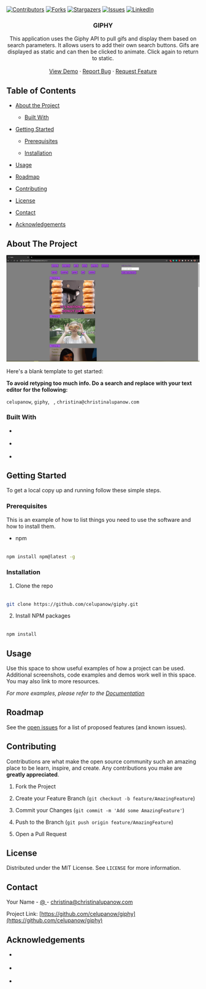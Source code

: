 
<!-- PROJECT SHIELDS -->

[![Contributors][contributors-shield]][contributors-url] [![Forks][forks-shield]][forks-url] [![Stargazers][stars-shield]][stars-url] [![Issues][issues-shield]][issues-url] [![LinkedIn][linkedin-shield]][linkedin-url]

 
<h3 align="center">GIPHY</h3>
<p align="center">
This application uses the Giphy API to pull gifs and display them based on search parameters. It allows users to add their own search buttons. Gifs are displayed as static and can then be clicked to animate. Click again to return to static.
<br />
<br />
<a href="https://celupanow.github.io/giphy">View Demo</a>
·
<a href="https://github.com/celupanow/giphy/issues">Report Bug</a>
·
<a href="https://github.com/celupanow/giphy/issues">Request Feature</a>

</p>

</p>
<!-- TABLE OF CONTENTS -->

## Table of Contents

* [About the Project](#about-the-project)

	* [Built With](#built-with)

* [Getting Started](#getting-started)

	* [Prerequisites](#prerequisites)

	* [Installation](#installation)

* [Usage](#usage)

* [Roadmap](#roadmap)

* [Contributing](#contributing)

* [License](#license)

* [Contact](#contact)

* [Acknowledgements](#acknowledgements)

  
  
  

<!-- ABOUT THE PROJECT -->

## About The Project
![Giphy](./assets/images/giphy.png "Giphy")



Here's a blank template to get started:

**To avoid retyping too much info. Do a search and replace with your text editor for the following:**

`celupanow`, `giphy`, ` `, `christina@christinalupanow.com`

  
  

### Built With

  

* []()

* []()

* []()

  
  
  

<!-- GETTING STARTED -->

## Getting Started

  

To get a local copy up and running follow these simple steps.

  

### Prerequisites

  

This is an example of how to list things you need to use the software and how to install them.

* npm

```sh

npm install npm@latest -g

```

  

### Installation

  

1. Clone the repo

```sh

git clone https://github.com/celupanow/giphy.git

```

2. Install NPM packages

```sh

npm install

```

  
  
  

<!-- USAGE EXAMPLES -->

## Usage

  

Use this space to show useful examples of how a project can be used. Additional screenshots, code examples and demos work well in this space. You may also link to more resources.

  

_For more examples, please refer to the [Documentation](https://example.com)_

  
  
  

<!-- ROADMAP -->

## Roadmap

  

See the [open issues](https://github.com/celupanow/giphy/issues) for a list of proposed features (and known issues).

  
  
  

<!-- CONTRIBUTING -->

## Contributing

  

Contributions are what make the open source community such an amazing place to be learn, inspire, and create. Any contributions you make are **greatly appreciated**.

  

1. Fork the Project

2. Create your Feature Branch (`git checkout -b feature/AmazingFeature`)

3. Commit your Changes (`git commit -m 'Add some AmazingFeature'`)

4. Push to the Branch (`git push origin feature/AmazingFeature`)

5. Open a Pull Request

  
  
  

<!-- LICENSE -->

## License

  

Distributed under the MIT License. See `LICENSE` for more information.

  
  
  

<!-- CONTACT -->

## Contact

  

Your Name - [@ ](https://twitter.com/ ) - christina@christinalupanow.com

  

Project Link: [https://github.com/celupanow/giphy](https://github.com/celupanow/giphy)

  
  
  

<!-- ACKNOWLEDGEMENTS -->

## Acknowledgements

  

* []()

* []()

* []()

  
  
  
  
  

<!-- MARKDOWN LINKS & IMAGES -->

<!-- https://www.markdownguide.org/basic-syntax/#reference-style-links -->

[contributors-shield]: https://img.shields.io/github/contributors/celupanow/giphy.svg?style=flat-square

[contributors-url]: https://github.com/celupanow/giphy/graphs/contributors

[forks-shield]: https://img.shields.io/github/forks/celupanow/giphy.svg?style=flat-square

[forks-url]: https://github.com/celupanow/giphy/network/members

[stars-shield]: https://img.shields.io/github/stars/celupanow/giphy.svg?style=flat-square

[stars-url]: https://github.com/celupanow/giphy/stargazers

[issues-shield]: https://img.shields.io/github/issues/celupanow/giphy.svg?style=flat-square

[issues-url]: https://github.com/celupanow/giphy/issues

[license-shield]: https://img.shields.io/github/license/celupanow/giphy.svg?style=flat-square

[license-url]: https://github.com/celupanow/giphy/blob/master/LICENSE.txt

[linkedin-shield]: https://img.shields.io/badge/-LinkedIn-black.svg?style=flat-square&logo=linkedin&colorB=555

[linkedin-url]: https://linkedin.com/in/celupanow

[product-screenshot]: images/screenshot.png
<!--stackedit_data:
eyJoaXN0b3J5IjpbODU3NDAyNDA5LC0xNjY3NTE0MDg5LDE2OD
UyMDg0NDEsLTIwNTI4MTM4NjEsMjMyNTI0NTMwLDIxMTQwNzc2
MzEsLTgxMDQwNzc2MSwyMDUwMDc2OTQ3XX0=
-->